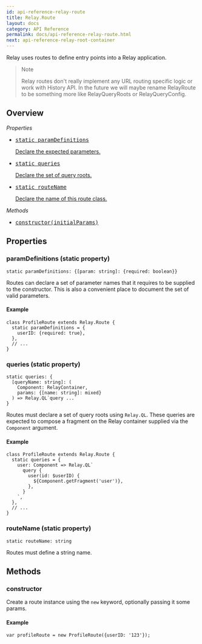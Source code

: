 ```yaml
---
id: api-reference-relay-route
title: Relay.Route
layout: docs
category: API Reference
permalink: docs/api-reference-relay-route.html
next: api-reference-relay-root-container
---
```


Relay uses routes to define entry points into a Relay application.

> Note
>
> Relay routes don't really implement any URL routing specific logic or work with History API. In the future we will maybe rename RelayRoute to be something more like RelayQueryRoots or RelayQueryConfig.


## Overview

*Properties*

<ul class="apiIndex">
  <li>
    <a href="#paramdefinitions-static-property">
      <pre>static paramDefinitions</pre>
      Declare the expected parameters.
    </a>
  </li>
  <li>
    <a href="#queries-static-property">
      <pre>static queries</pre>
      Declare the set of query roots.
    </a>
  </li>
  <li>
    <a href="#routename-static-property">
      <pre>static routeName</pre>
      Declare the name of this route class.
    </a>
  </li>
</ul>

*Methods*

<ul class="apiIndex">
  <li>
    <a href="#constructor">
      <pre>constructor(initialParams)</pre>
    </a>
  </li>
</ul>

## Properties

### paramDefinitions (static property)

```
static paramDefinitions: {[param: string]: {required: boolean}}
```

Routes can declare a set of parameter names that it requires to be supplied to the constructor. This is also a convenient place to document the set of valid parameters.

#### Example

```
class ProfileRoute extends Relay.Route {
  static paramDefinitions = {
    userID: {required: true},
  },
  // ...
}
```

### queries (static property)

```
static queries: {
  [queryName: string]: (
    Component: RelayContainer,
    params: {[name: string]: mixed}
  ) => Relay.QL`query ...`
}
```

Routes must declare a set of query roots using `Relay.QL`. These queries are expected to compose a fragment on the Relay container supplied via the `Component` argument.

#### Example

```
class ProfileRoute extends Relay.Route {
  static queries = {
    user: Component => Relay.QL`
      query {
        user(id: $userID) {
          ${Component.getFragment('user')},
        },
      }
    `,
  },
  // ...
}
```

### routeName (static property)

```
static routeName: string
```

Routes must define a string name.

## Methods

### constructor

Create a route instance using the `new` keyword, optionally passing it some params.

#### Example

```
var profileRoute = new ProfileRoute({userID: '123'});
```
